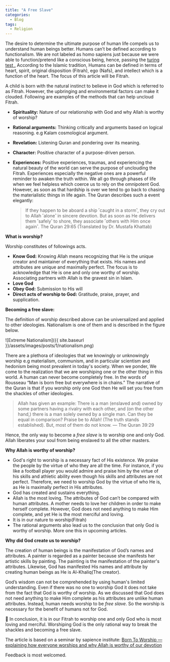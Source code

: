 ```yaml
---
title: "A Free Slave"
categories:
  - Blog
tags:
  - Religion
---
```



The desire to determine the ultimate purpose of human life compels us to understand human beings better. Humans can’t be defined according to functionalism. We are not labeled as homo sapiens just because we were able to function/pretend like a conscious being, hence, passing the [turing test .](https://www.youtube.com/watch?v=3wLqsRLvV-c) According to the Islamic tradition, Humans can be defined in terms of heart, spirit, original disposition (Fitrah), ego (Nafs), and intellect which is a function of the heart. The focus of this article will be Fitrah. 

A child is born with the natural instinct to believe in God which is referred to as Fitrah. However, the upbringing and environmental factors can make it clouded. Following are examples of the methods that can help uncloud Fitrah.

- **Spirituality:** Nature of our relationship with God and why Allah is worthy of worship?
- **Rational arguments:** Thinking critically and arguments based on logical reasoning. e.g Kalam cosmological argument.
- **Revelation:** Listening Quran and pondering over its meaning.
- **Character:** Positive character of a purpose-driven person.
- **Experiences:** Positive experiences, traumas, and experiencing the natural beauty of the world can serve the purpose of unclouding the Fitrah. Experiences especially the negative ones are a powerful reminder to awaken the truth within. We all go through phases of life when we feel helpless which coerce us to rely on the omnipotent God. However, as soon as that hardship is over we tend to go back to chasing the materialistic things in life again. The Quran describes such a event elegantly:
    
    > If they happen to be aboard a ship ˹caught in a storm˺, they cry out to Allah ˹alone˺ in sincere devotion. But as soon as He delivers them ˹safely˺ to shore, they associate ˹others with Him once again˺. The Quran 29:65 (Translated by Dr. Mustafa Khattab)
    > 

**What is worship?**

Worship constitutes of followings acts.

- **Know God:** Knowing Allah means recognizing that He is the unique creator and maintainer of everything that exists. His names and attributes are unique and maximally perfect. The focus is to acknowledge that He is one and only one worthy of worship. Associating partners with Allah is the gravest sin in Islam.
- **Love God**
- **Obey God:** Submission to His will
- **Direct acts of worship to God:** Gratitude, praise, prayer, and supplication.

**Becoming a free slave:**

The definition of worship described above can be universalized and applied to other ideologies. Nationalism is one of them and is described in the figure below.

![Extreme Nationalism]({{ site.baseurl }}/assets/images/posts/1/nationalism.png)

There are a plethora of ideologies that we knowingly or unknowingly worship e.g materialism, communism, and in particular scientism and hedonism being most prevalent in today's society. When we ponder, We come to the realization that we are worshiping one or the other thing in this world. A human can never become completely free. In the words of Rousseau “Man is born free but everywhere is in chains.” The narrative of the Quran is that if you worship only one God then He will set you free from the shackles of other ideologies. 

> Allah has given an example: There is a man (enslaved and) owned by some partners having a rivalry with each other, and (on the other hand,) there is a man solely owned by a single man. Can they be equal in comparison? Praise be to Allah! (The truth stands established). But, most of them do not know. — The Quran 39:29
> 

Hence, the only way to become a *free slave* is to worship one and only God. Allah liberates your soul from being enslaved to all the other masters.

**Why Allah is worthy of worship?**

- God's right to worship is a necessary fact of His existence. We praise the people by the virtue of who they are all the time. For instance, if you like a football player you would admire and praise him by the virtue of his skills and athletic ability even though his skills and attributes are not perfect. Therefore, we need to worship God by the virtue of who He is, as He is maximally perfect in His attributes.
- God has created and sustains everything.
- Allah is the most loving. The attributes of God can’t be compared with human attributes. A mother needs to love her children in order to make herself complete. However, God does not need anything to make Him complete, and yet He is the most merciful and loving.
- It is in our nature to worship(Fitrah)
- The rational arguments also lead us to the conclusion that only God is worthy of worship. More one this in upcoming articles.

**Why did God create us to worship?**

The creation of human beings is the manifestation of God’s names and attributes. A painter is regarded as a painter because she manifests her artistic skills by painting. The painting is the manifestation of the painter's attributes. Likewise, God has manifested His names and attribute by creating human beings as He is Al-Khaliq(The creator).

God’s wisdom can not be comprehended by using human's limited understanding. Even if there was no one to worship God it does not take from the fact that God is worthy of worship. As we discussed that God does not need anything to make Him complete as his attributes are unlike human attributes. Instead, human needs worship to be *free slave*. So the worship is necessary for the benefit of humans not for God. 

<aside>
📌 In conclusion, it is in our Fitrah to worship one and only God who is most loving and merciful. Worshiping God is the only rational way to break the shackles and becoming a free slave.

</aside>

The article is based on a seminar by sapience institute: [Born To Worship — explaining how everyone worships and why Allah is worthy of our devotion](https://www.youtube.com/watch?v=j6pO6OrWD8E)

Feedback is most welcomed.

